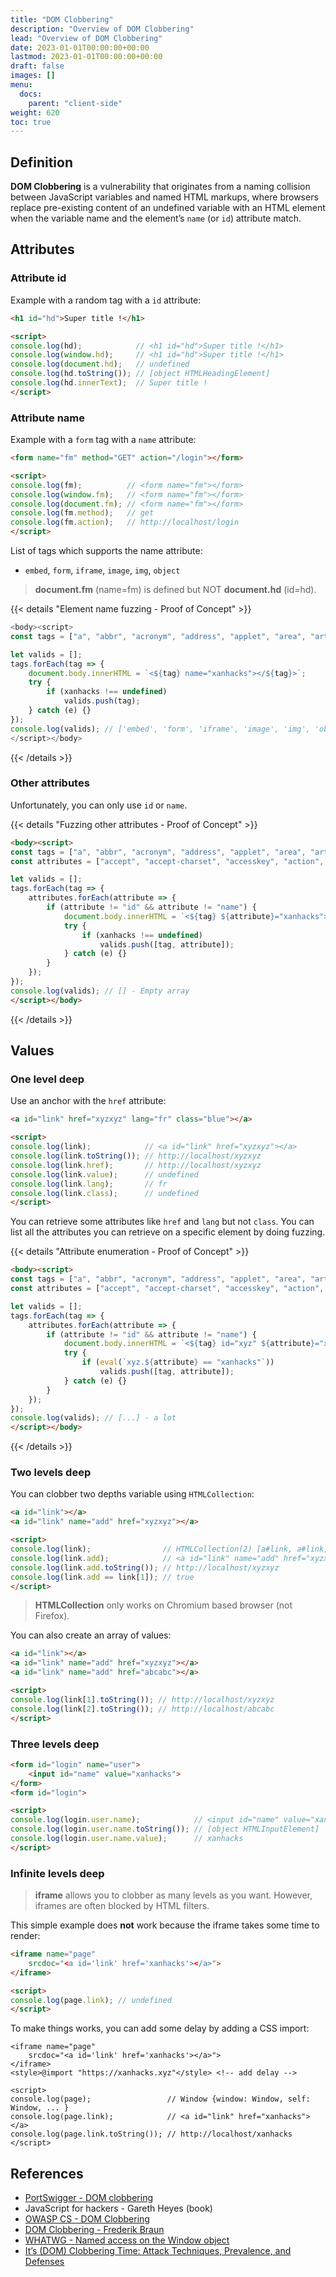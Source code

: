 ```yaml
---
title: "DOM Clobbering"
description: "Overview of DOM Clobbering"
lead: "Overview of DOM Clobbering"
date: 2023-01-01T00:00:00+00:00
lastmod: 2023-01-01T00:00:00+00:00
draft: false
images: []
menu:
  docs:
    parent: "client-side"
weight: 620
toc: true
---
```


## Definition

**DOM Clobbering** is a vulnerability that originates from a naming collision between JavaScript variables and named HTML markups, where browsers replace pre-existing content of an undefined variable with an HTML element when the variable name and the element’s `name` (or `id`) attribute match.

## Attributes

### Attribute id

Example with a random tag with a `id` attribute:

```html
<h1 id="hd">Super title !</h1>

<script>
console.log(hd);            // <h1 id="hd">Super title !</h1>
console.log(window.hd);     // <h1 id="hd">Super title !</h1>
console.log(document.hd);   // undefined
console.log(hd.toString()); // [object HTMLHeadingElement]
console.log(hd.innerText);  // Super title !
</script>
```

### Attribute name

Example with a `form` tag with a `name` attribute:

```html
<form name="fm" method="GET" action="/login"></form>

<script>
console.log(fm);          // <form name="fm"></form>
console.log(window.fm);   // <form name="fm"></form>
console.log(document.fm); // <form name="fm"></form>
console.log(fm.method);   // get
console.log(fm.action);   // http://localhost/login
</script>
```

List of tags which supports the name attribute:
- `embed`, `form`, `iframe`, `image`, `img`, `object`

> **document.fm** (name=fm) is defined but NOT **document.hd** (id=hd).

{{< details "Element name fuzzing - Proof of Concept" >}}
```js
<body><script>
const tags = ["a", "abbr", "acronym", "address", "applet", "area", "article", "aside", "audio", "b", "base", "bdi", "bdo", "bgsound", "big", "blink", "blockquote", "body", "br", "button", "canvas", "caption", "center", "cite", "code", "col", "colgroup", "data", "datalist", "dd", "del", "details", "dfn", "dialog", "dir", "div", "dl", "dt", "em", "embed", "fieldset", "figcaption", "figure", "font", "footer", "form", "frame", "frameset", "h1", "head", "header", "hgroup", "hr", "html", "i", "iframe", "image", "img", "input", "ins", "kbd", "keygen", "label", "legend", "li", "link", "main", "map", "mark", "marquee", "menu", "menuitem", "meta", "meter", "nav", "nobr", "noembed", "noframes", "noscript", "object", "ol", "optgroup", "option", "output", "p", "param", "picture", "plaintext", "portal", "pre", "progress", "q", "rb", "rp", "rt", "rtc", "ruby", "s", "samp", "script", "section", "select", "slot", "small", "source", "spacer", "span", "strike", "strong", "style", "sub", "summary", "sup", "table", "tbody", "td", "template", "textarea", "tfoot", "th", "thead", "time", "title", "tr", "track", "tt", "u", "ul", "var", "video", "wbr", "xmp"];

let valids = [];
tags.forEach(tag => {
	document.body.innerHTML = `<${tag} name="xanhacks"></${tag}>`;
	try {
		if (xanhacks !== undefined)
			valids.push(tag);
	} catch (e) {}
});
console.log(valids); // ['embed', 'form', 'iframe', 'image', 'img', 'object']
</script></body>
```
{{< /details >}}

### Other attributes

Unfortunately, you can only use `id` or `name`.

{{< details "Fuzzing other attributes - Proof of Concept" >}}
```html
<body><script>
const tags = ["a", "abbr", "acronym", "address", "applet", "area", "article", "aside", "audio", "b", "base", "bdi", "bdo", "bgsound", "big", "blink", "blockquote", "body", "br", "button", "canvas", "caption", "center", "cite", "code", "col", "colgroup", "data", "datalist", "dd", "del", "details", "dfn", "dialog", "dir", "div", "dl", "dt", "em", "embed", "fieldset", "figcaption", "figure", "font", "footer", "form", "frame", "frameset", "h1", "head", "header", "hgroup", "hr", "html", "i", "iframe", "image", "img", "input", "ins", "kbd", "keygen", "label", "legend", "li", "link", "main", "map", "mark", "marquee", "menu", "menuitem", "meta", "meter", "nav", "nobr", "noembed", "noframes", "noscript", "object", "ol", "optgroup", "option", "output", "p", "param", "picture", "plaintext", "portal", "pre", "progress", "q", "rb", "rp", "rt", "rtc", "ruby", "s", "samp", "script", "section", "select", "slot", "small", "source", "spacer", "span", "strike", "strong", "style", "sub", "summary", "sup", "table", "tbody", "td", "template", "textarea", "tfoot", "th", "thead", "time", "title", "tr", "track", "tt", "u", "ul", "var", "video", "wbr", "xmp"];
const attributes = ["accept", "accept-charset", "accesskey", "action", "align", "allow", "alt", "async", "autocapitalize", "autocomplete", "autofocus", "autoplay", "background", "bgcolor", "border", "buffered", "capture", "challenge", "charset", "checked", "cite", "class", "code", "codebase", "color", "cols", "colspan", "content", "contenteditable", "contextmenu", "controls", "coords", "crossorigin", "csp", "data", "data-*", "datetime", "decoding", "default", "defer", "dir", "dirname", "disabled", "download", "draggable", "enctype", "enterkeyhint", "for", "form", "formaction", "formenctype", "formmethod", "formnovalidate", "formtarget", "headers", "height", "hidden", "high", "href", "hreflang", "http-equiv", "id", "integrity", "intrinsicsize", "inputmode", "ismap", "itemprop", "keytype", "kind", "label", "lang", "language", "loading", "list", "loop", "low", "manifest", "max", "maxlength", "minlength", "media", "method", "min", "multiple", "muted", "name", "novalidate", "open", "optimum", "pattern", "ping", "placeholder", "playsinline", "poster", "preload", "readonly", "referrerpolicy", "rel", "required", "reversed", "role", "rows", "rowspan", "sandbox", "scope", "scoped", "selected", "shape", "size", "sizes", "slot", "span", "spellcheck", "src", "srcdoc", "srclang", "srcset", "start", "step", "style", "summary", "tabindex", "target", "title", "translate", "type", "usemap", "value", "width", "wrap"];

let valids = [];
tags.forEach(tag => {
	attributes.forEach(attribute => {
		if (attribute != "id" && attribute != "name") {
			document.body.innerHTML = `<${tag} ${attribute}="xanhacks"></${tag}>`;
			try {
				if (xanhacks !== undefined)
					valids.push([tag, attribute]);
			} catch (e) {}
		}
	});
});
console.log(valids); // [] - Empty array
</script></body>
```
{{< /details >}}

## Values

### One level deep

Use an anchor with the `href` attribute:

```html
<a id="link" href="xyzxyz" lang="fr" class="blue"></a>

<script>
console.log(link);            // <a id="link" href="xyzxyz"></a>
console.log(link.toString()); // http://localhost/xyzxyz
console.log(link.href);       // http://localhost/xyzxyz
console.log(link.value);      // undefined
console.log(link.lang);       // fr
console.log(link.class);      // undefined
</script>
```

You can retrieve some attributes like `href` and `lang` but not `class`. You can list all the attributes you can retrieve on a specific element by doing fuzzing.

{{< details "Attribute enumeration - Proof of Concept" >}}
```html
<body><script>
const tags = ["a", "abbr", "acronym", "address", "applet", "area", "article", "aside", "audio", "b", "base", "bdi", "bdo", "bgsound", "big", "blink", "blockquote", "body", "br", "button", "canvas", "caption", "center", "cite", "code", "col", "colgroup", "data", "datalist", "dd", "del", "details", "dfn", "dialog", "dir", "div", "dl", "dt", "em", "embed", "fieldset", "figcaption", "figure", "font", "footer", "form", "frame", "frameset", "h1", "head", "header", "hgroup", "hr", "html", "i", "iframe", "image", "img", "input", "ins", "kbd", "keygen", "label", "legend", "li", "link", "main", "map", "mark", "marquee", "menu", "menuitem", "meta", "meter", "nav", "nobr", "noembed", "noframes", "noscript", "object", "ol", "optgroup", "option", "output", "p", "param", "picture", "plaintext", "portal", "pre", "progress", "q", "rb", "rp", "rt", "rtc", "ruby", "s", "samp", "script", "section", "select", "slot", "small", "source", "spacer", "span", "strike", "strong", "style", "sub", "summary", "sup", "table", "tbody", "td", "template", "textarea", "tfoot", "th", "thead", "time", "title", "tr", "track", "tt", "u", "ul", "var", "video", "wbr", "xmp"];
const attributes = ["accept", "accept-charset", "accesskey", "action", "align", "allow", "alt", "async", "autocapitalize", "autocomplete", "autofocus", "autoplay", "background", "bgcolor", "border", "buffered", "capture", "challenge", "charset", "checked", "cite", "class", "code", "codebase", "color", "cols", "colspan", "content", "contenteditable", "contextmenu", "controls", "coords", "crossorigin", "csp", "data", "data-*", "datetime", "decoding", "default", "defer", "dir", "dirname", "disabled", "download", "draggable", "enctype", "enterkeyhint", "for", "form", "formaction", "formenctype", "formmethod", "formnovalidate", "formtarget", "headers", "height", "hidden", "high", "href", "hreflang", "http-equiv", "id", "integrity", "intrinsicsize", "inputmode", "ismap", "itemprop", "keytype", "kind", "label", "lang", "language", "loading", "list", "loop", "low", "manifest", "max", "maxlength", "minlength", "media", "method", "min", "multiple", "muted", "name", "novalidate", "open", "optimum", "pattern", "ping", "placeholder", "playsinline", "poster", "preload", "readonly", "referrerpolicy", "rel", "required", "reversed", "role", "rows", "rowspan", "sandbox", "scope", "scoped", "selected", "shape", "size", "sizes", "slot", "span", "spellcheck", "src", "srcdoc", "srclang", "srcset", "start", "step", "style", "summary", "tabindex", "target", "title", "translate", "type", "usemap", "value", "width", "wrap"];

let valids = [];
tags.forEach(tag => {
	attributes.forEach(attribute => {
		if (attribute != "id" && attribute != "name") {
			document.body.innerHTML = `<${tag} id="xyz" ${attribute}="xanhacks"></${tag}>`;
			try {
				if (eval(`xyz.${attribute} == "xanhacks"`))
					valids.push([tag, attribute]);
			} catch (e) {}
		}
	});
});
console.log(valids); // [...] - a lot
</script></body>
```
{{< /details >}}

### Two levels deep

You can clobber two depths variable using `HTMLCollection`:

```html
<a id="link"></a>
<a id="link" name="add" href="xyzxyz"></a>

<script>
console.log(link);                // HTMLCollection(2) [a#link, a#link, link: a#link, add: a#link]
console.log(link.add);            // <a id="link" name="add" href="xyzxyz"></a>
console.log(link.add.toString()); // http://localhost/xyzxyz
console.log(link.add == link[1]); // true
</script>
```

> **HTMLCollection** only works on Chromium based browser (not Firefox).

You can also create an array of values:

```html
<a id="link"></a>
<a id="link" name="add" href="xyzxyz"></a>
<a id="link" name="add" href="abcabc"></a>

<script>
console.log(link[1].toString()); // http://localhost/xyzxyz
console.log(link[2].toString()); // http://localhost/abcabc
</script>
```

### Three levels deep

```html
<form id="login" name="user">
	<input id="name" value="xanhacks">
</form>
<form id="login">

<script>
console.log(login.user.name);            // <input id="name" value="xanhacks">
console.log(login.user.name.toString()); // [object HTMLInputElement]
console.log(login.user.name.value);      // xanhacks
</script>
```

### Infinite levels deep

> **iframe** allows you to clobber as many levels as you want. However, iframes are often blocked by HTML filters.

This simple example does **not** work because the iframe takes some time to render:

```html
<iframe name="page"
	srcdoc="<a id='link' href='xanhacks'></a>">
</iframe>

<script>
console.log(page.link); // undefined
</script>
```

To make things works, you can add some delay by adding a CSS import:

```
<iframe name="page"
	srcdoc="<a id='link' href='xanhacks'></a>">
</iframe>
<style>@import "https://xanhacks.xyz"</style> <!-- add delay -->

<script>
console.log(page);                 // Window {window: Window, self: Window, ... }
console.log(page.link);            // <a id="link" href="xanhacks"></a>
console.log(page.link.toString()); // http://localhost/xanhacks
</script>
```

## References

- [PortSwigger - DOM clobbering](https://portswigger.net/web-security/dom-based/dom-clobbering)
- JavaScript for hackers - Gareth Heyes (book)
- [OWASP CS - DOM Clobbering](https://cheatsheetseries.owasp.org/cheatsheets/DOM_Clobbering_Prevention_Cheat_Sheet.html)
- [DOM Clobbering - Frederik Braun](https://www.htmhell.dev/adventcalendar/2022/12/)
- [WHATWG - Named access on the Window object](https://html.spec.whatwg.org/multipage/nav-history-apis.html#named-access-on-the-window-object)
- [It’s (DOM) Clobbering Time: Attack Techniques, Prevalence, and Defenses](https://scnps.co/papers/sp23_domclob.pdf)

